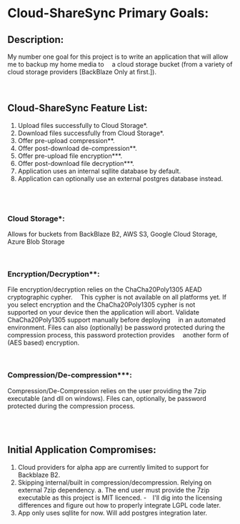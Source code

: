 # Cloud-ShareSync Primary Goals:
## Description:
My number one goal for this project is to write an application that will allow me to backup my home media to
 a cloud storage bucket (from a variety of cloud storage providers [BackBlaze Only at first.]).

<br>

## Cloud-ShareSync Feature List:
1. Upload files successfully to Cloud Storage*.
2. Download files successfully from Cloud Storage*.
3. Offer pre-upload compression**.
4. Offer post-download de-compression**.
5. Offer pre-upload file encryption***.
6. Offer post-download file decryption***.
7. Application uses an internal sqllite database by default.
8. Application can optionally use an external postgres database instead.

<br><br>

### Cloud Storage*:
Allows for buckets from BackBlaze B2, AWS S3, Google Cloud Storage, Azure Blob Storage

<br>

### Encryption/Decryption**:
File encryption/decryption relies on the ChaCha20Poly1305 AEAD cryptographic cypher.
 This cypher is not available on all platforms yet. If you select encryption and the ChaCha20Poly1305 cypher is not
 supported on your device then the application will abort. Validate ChaCha20Poly1305 support manually before deploying
 in an automated environment.
Files can also (optionally) be password protected during the compression process, this password protection provides
 another form of (AES based) encryption.

<br>

### Compression/De-compression***:
Compression/De-Compression relies on the user providing the 7zip executable (and dll on windows).
Files can, optionally, be password protected during the compression process.

<br><br>

## Initial Application Compromises:
1. Cloud providers for alpha app are currently limited to support for Backblaze B2.
2. Skipping internal/built in compression/decompression. Relying on external 7zip dependency.
	a. The end user must provide the 7zip executable as this project is MIT licenced.
	- I'll dig into the licensing differences and figure out how to properly integrate LGPL code later.
3. App only uses sqllite for now. Will add postgres integration later.
